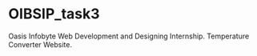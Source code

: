 # OIBSIP_task3
Oasis Infobyte Web Development and Designing Internship.
Temperature Converter Website.
